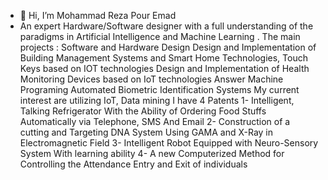 - 👋 Hi, I’m Mohammad Reza Pour Emad
- An expert Hardware/Software designer with a full understanding of the
paradigms in Artificial Intelligence and Machine Learning .
The main projects :
Software and Hardware Design
Design and Implementation of Building Management Systems and Smart Home Technologies, Touch Keys based on IOT technologies
Design and Implementation of Health Monitoring Devices based on IoT technologies
Answer Machine Programing
Automated Biometric Identification Systems
My current interest are utilizing IoT, Data mining 
I have 4 Patents
1- Intelligent, Talking Refrigerator With the Ability of Ordering Food Stuffs Automatically via Telephone, SMS And Email
2- Construction of a cutting and Targeting DNA System Using GAMA and X-Ray in Electromagnetic Field
3- Intelligent Robot Equipped with Neuro-Sensory System With learning ability
4- A new Computerized Method for Controlling the Attendance Entry and Exit of individuals
